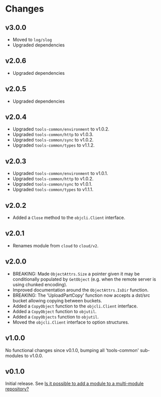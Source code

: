 # Changes

## v3.0.0

- Moved to `log/slog`
- Upgraded dependencies

## v2.0.6

- Upgraded dependencies

## v2.0.5

- Upgraded dependencies

## v2.0.4

- Upgraded `tools-common/environment` to v1.0.2.
- Upgraded `tools-common/http` to v1.0.3.
- Upgraded `tools-common/sync` to v1.0.2.
- Upgraded `tools-common/types` to v1.1.2.

## v2.0.3

- Upgraded `tools-common/environment` to v1.0.1.
- Upgraded `tools-common/http` to v1.0.2.
- Upgraded `tools-common/sync` to v1.0.1.
- Upgraded `tools-common/types` to v1.1.1.

## v2.0.2

- Added a `Close` method to the `objcli.Client` interface.

## v2.0.1

- Renames module from `cloud` to `cloud/v2`.

## v2.0.0

- BREAKING: Made `ObjectAttrs.Size` a pointer given it may be conditionally
  populated by `GetObject` (e.g. when the remote server is using chunked
  encoding).
- Improved documentation around the `ObjectAttrs.IsDir` function.
- BREAKING: The 'UploadPartCopy' function now accepts a dst/src bucket allowing
  copying between buckets.
- Added a `CopyObject` function to the `objcli.Client` interface.
- Added a `CopyObject` function to `objutil`.
- Added a `CopyObjects` function to `objutil`.
- Moved the `objcli.Client` interface to option structures.

## v1.0.0

No functional changes since v0.1.0, bumping all 'tools-common' sub-modules to
v1.0.0.

## v0.1.0

Initial release. See [Is it possible to add a module to a multi-module
repository?](https://github.com/golang/go/wiki/Modules#is-it-possible-to-add-a-module-to-a-multi-module-repository.)
